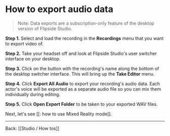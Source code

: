 # How to export audio data

> Note: Data exports are a subscription-only feature of the desktop version of Flipside Studio.

**Step 1.** Select and load the recording in the **Recordings** menu that you want to export video of.

**Step 2.** Take your headset off and look at Flipside Studio's user switcher interface on your desktop.

**Step 3.** Click on the button with the recording's name along the bottom of the desktop switcher interface. This will bring up the **Take Editor** menu.

**Step 4.** Click **Export All Audio** to export your recording's audio data. Each actor's voice will be exported as a separate audio file so you can mix them individually during editing.

**Step 5.** Click **Open Export Folder** to be taken to your exported WAV files.

Next, let's see [[: how to use Mixed Reality mode]].

---

Back: [[Studio / How tos]]
